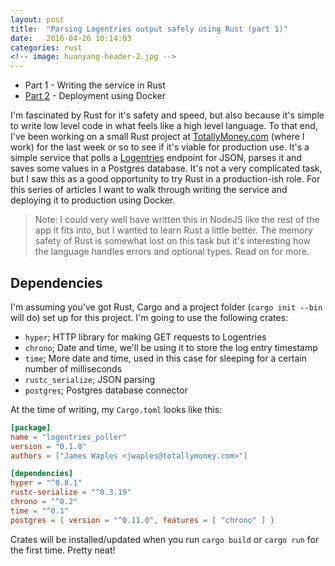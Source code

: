 ```yaml
---
layout: post
title:  "Parsing Logentries output safely using Rust (part 1)"
date:   2016-04-26 10:14:03
categories: rust
<!-- image: huanyang-header-2.jpg -->
---
```


- Part 1 - Writing the service in Rust
- [Part 2](/rust/docker/2016/04/26/rust-logentries-docker-part2.html) - Deployment using Docker

I'm fascinated by Rust for it's safety and speed, but also because it's simple to write low level code in what feels like a high level language. To that end, I've been working on a small Rust project at [TotallyMoney.com](http://www.totallymoney.com) (where I work) for the last week or so to see if it's viable for production use. It's a simple service that polls a [Logentries](https://logentries.com) endpoint for JSON, parses it and saves some values in a Postgres database. It's not a very complicated task, but I saw this as a good opportunity to try Rust in a production-ish role. For this series of articles I want to walk through writing the service and deploying it to production using Docker.

> Note: I could very well have written this in NodeJS like the rest of the app it fits into, but I wanted to learn Rust a little better. The memory safety of Rust is somewhat lost on this task but it's interesting how the language handles errors and optional types. Read on for more.

## Dependencies

I'm assuming you've got Rust, Cargo and a project folder (`cargo init --bin` will do) set up for this project. I'm going to use the following crates:

- `hyper`; HTTP library for making GET requests to Logentries
- `chrono`; Date and time, we'll be using it to store the log entry timestamp
- `time`; More date and time, used in this case for sleeping for a certain number of milliseconds
- `rustc_serialize`; JSON parsing
- `postgres`; Postgres database connector

At the time of writing, my `Cargo.toml` looks like this:

```toml
[package]
name = "logentries_poller"
version = "0.1.0"
authors = ["James Waples <jwaples@totallymoney.com>"]

[dependencies]
hyper = "^0.8.1"
rustc-serialize = "^0.3.19"
chrono = "^0.2"
time = "^0.1"
postgres = { version = "^0.11.0", features = [ "chrono" ] }
```

Crates will be installed/updated when you run `cargo build` or `cargo run` for the first time. Pretty neat!

